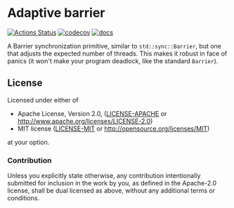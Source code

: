 # Adaptive barrier

[![Actions Status](https://github.com/vorner/tracing-dipstick/workflows/test/badge.svg)](https://github.com/vorner/tracing-dipstick/actions)
[![codecov](https://codecov.io/gh/vorner/tracing-dipstick/branch/main/graph/badge.svg?token=G9EXKO2LMK)](https://codecov.io/gh/vorner/tracing-dipstick)
[![docs](https://docs.rs/tracing-dipstick/badge.svg)](https://docs.rs/tracing-dipstick)

A Barrier synchronization primitive, similar to `std::sync::Barrier`, but one
that adjusts the expected number of threads. This makes it robust in face of
panics (it won't make your program deadlock, like the standard `Barrier`).

## License

Licensed under either of

 * Apache License, Version 2.0, ([LICENSE-APACHE](LICENSE-APACHE) or http://www.apache.org/licenses/LICENSE-2.0)
 * MIT license ([LICENSE-MIT](LICENSE-MIT) or http://opensource.org/licenses/MIT)

at your option.

### Contribution

Unless you explicitly state otherwise, any contribution intentionally
submitted for inclusion in the work by you, as defined in the Apache-2.0
license, shall be dual licensed as above, without any additional terms
or conditions.
